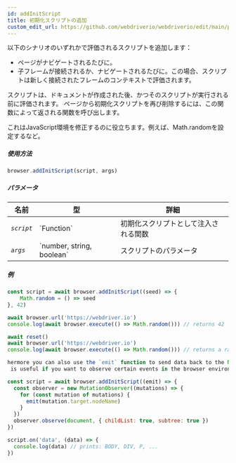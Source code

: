 ```yaml
---
id: addInitScript
title: 初期化スクリプトの追加
custom_edit_url: https://github.com/webdriverio/webdriverio/edit/main/packages/webdriverio/src/commands/browser/addInitScript.ts
---
```


以下のシナリオのいずれかで評価されるスクリプトを追加します：

- ページがナビゲートされるたびに。
- 子フレームが接続されるか、ナビゲートされるたびに。この場合、スクリプトは新しく接続されたフレームのコンテキストで評価されます。

スクリプトは、ドキュメントが作成された後、かつそのスクリプトが実行される前に評価されます。
ページから初期化スクリプトを再び削除するには、この関数によって返される関数を呼び出します。

これはJavaScript環境を修正するのに役立ちます。例えば、Math.randomを設定するなど。

##### 使用方法

```js
browser.addInitScript(script, args)
```

##### パラメータ

<table>
  <thead>
    <tr>
      <th>名前</th><th>型</th><th>詳細</th>
    </tr>
  </thead>
  <tbody>
    <tr>
      <td><code><var>script</var></code></td>
      <td>`Function`</td>
      <td>初期化スクリプトとして注入される関数</td>
    </tr>
    <tr>
      <td><code><var>args</var></code></td>
      <td>`number, string, boolean`</td>
      <td>スクリプトのパラメータ</td>
    </tr>
  </tbody>
</table>

##### 例

```js title="addInitScript.js"
const script = await browser.addInitScript((seed) => {
    Math.random = () => seed
}, 42)

await browser.url('https://webdriver.io')
console.log(await browser.execute(() => Math.random())) // returns 42

await reset()
await browser.url('https://webdriver.io')
console.log(await browser.execute(() => Math.random())) // returns a random number

hermore you can also use the `emit` function to send data back to the Node.js environment.
 is useful if you want to observe certain events in the browser environment, e.g.:

```

```js title="addInitScriptWithEmit.js"
const script = await browser.addInitScript((emit) => {
  const observer = new MutationObserver((mutations) => {
    for (const mutation of mutations) {
      emit(mutation.target.nodeName)
    }
  })
  observer.observe(document, { childList: true, subtree: true })
})

script.on('data', (data) => {
  console.log(data) // prints: BODY, DIV, P, ...
})
```